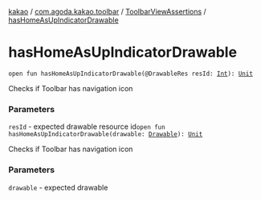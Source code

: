 [kakao](../../index.md) / [com.agoda.kakao.toolbar](../index.md) / [ToolbarViewAssertions](index.md) / [hasHomeAsUpIndicatorDrawable](./has-home-as-up-indicator-drawable.md)

# hasHomeAsUpIndicatorDrawable

`open fun hasHomeAsUpIndicatorDrawable(@DrawableRes resId: `[`Int`](https://kotlinlang.org/api/latest/jvm/stdlib/kotlin/-int/index.html)`): `[`Unit`](https://kotlinlang.org/api/latest/jvm/stdlib/kotlin/-unit/index.html)

Checks if Toolbar has navigation icon

### Parameters

`resId` - expected drawable resource id`open fun hasHomeAsUpIndicatorDrawable(drawable: `[`Drawable`](https://developer.android.com/reference/android/graphics/drawable/Drawable.html)`): `[`Unit`](https://kotlinlang.org/api/latest/jvm/stdlib/kotlin/-unit/index.html)

Checks if Toolbar has navigation icon

### Parameters

`drawable` - expected drawable